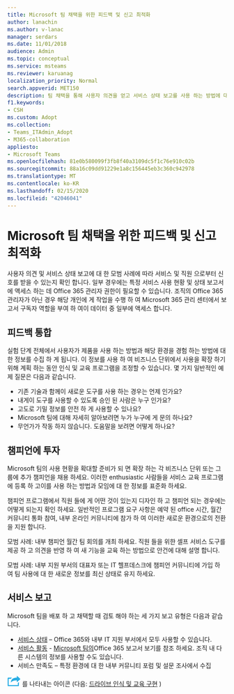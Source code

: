 ```yaml
---
title: Microsoft 팀 채택을 위한 피드백 및 신고 최적화
author: lanachin
ms.author: v-lanac
manager: serdars
ms.date: 11/01/2018
audience: Admin
ms.topic: conceptual
ms.service: msteams
ms.reviewer: karuanag
localization_priority: Normal
search.appverid: MET150
description: 팀 채택을 통해 사용자 의견을 얻고 서비스 상태 보고를 사용 하는 방법에 대해 알아보세요.
f1.keywords:
- CSH
ms.custom: Adopt
ms.collection:
- Teams_ITAdmin_Adopt
- M365-collaboration
appliesto:
- Microsoft Teams
ms.openlocfilehash: 81e0b580099f3fb8f40a3109dc5f1c76e910c02b
ms.sourcegitcommit: 88a16c09dd91229e1a8c156445eb3c360c942978
ms.translationtype: MT
ms.contentlocale: ko-KR
ms.lasthandoff: 02/15/2020
ms.locfileid: "42046041"
---
```

# <a name="optimize-feedback-and-reporting-for-your-microsoft-teams-adoption"></a>Microsoft 팀 채택을 위한 피드백 및 신고 최적화

사용자 의견 및 서비스 상태 보고에 대 한 모범 사례에 따라 서비스 및 직원 으로부터 신호를 받을 수 있는지 확인 합니다.  일부 경우에는 특정 서비스 사용 현황 및 상태 보고서에 액세스 하는 데 Office 365 관리자 권한이 필요할 수 있습니다. 조직의 Office 365 관리자가 아닌 경우 해당 개인에 게 작업을 수행 하 여 Microsoft 365 관리 센터에서 보고서 구독자 역할을 부여 하 여이 데이터 중 일부에 액세스 합니다. 

## <a name="incorporating-feedback"></a>피드백 통합 

실험 단계 전체에서 사용자가 제품을 사용 하는 방법과 해당 환경을 경험 하는 방법에 대 한 정보를 수집 하 게 됩니다. 이 정보를 사용 하 여 비즈니스 단위에서 사용을 확장 하기 위해 계획 하는 동안 인식 및 교육 프로그램을 조정할 수 있습니다. 몇 가지 일반적인 예제 질문은 다음과 같습니다.

- 기존 기술과 함께이 새로운 도구를 사용 하는 경우는 언제 인가요?
- 내게이 도구를 사용할 수 있도록 승인 된 사람은 누구 인가요?
- 고도로 기밀 정보를 안전 하 게 사용할 수 있나요? 
- Microsoft 팀에 대해 자세히 알아보려면 누가 누구에 게 문의 하나요?
- 무언가가 작동 하지 않습니다. 도움말을 보려면 어떻게 하나요?

## <a name="invest-in-your-champions"></a>챔피언에 투자

Microsoft 팀의 사용 현황을 확대할 준비가 되 면 확장 하는 각 비즈니스 단위 또는 그룹에 추가 챔피언을 채용 하세요. 이러한 enthusiastic 사람들을 서비스 교육 프로그램에 등록 하 고이를 사용 하는 방법과 모임에 대 한 정보를 표준화 하세요.
 
챔피언 프로그램에서 직원 들에 게 어떤 것이 있는지 디자인 하 고 챔피언 되는 경우에는 어떻게 되는지 확인 하세요. 일반적인 프로그램 요구 사항은 예약 된 office 시간, 월간 커뮤니티 통화 참여, 내부 온라인 커뮤니티에 참가 하 여 이러한 새로운 환경으로의 전환을 지원 합니다.  

모범 사례: 내부 챔피언 월간 팀 회의를 개최 하세요. 직원 들을 위한 셀프 서비스 도구를 제공 하 고 의견을 반영 하 여 새 기능을 교육 하는 방법으로 안건에 대해 설명 합니다.

모범 사례: 내부 지원 부서의 대표자 또는 IT 헬프데스크에 챔피언 커뮤니티에 가입 하 여 팀 사용에 대 한 새로운 정보를 최신 상태로 유지 하세요. 

## <a name="service-reporting"></a>서비스 보고

Microsoft 팀을 배포 하 고 채택할 때 검토 해야 하는 세 가지 보고 유형은 다음과 같습니다.

- [서비스 상태](https://status.office365.com/) – Office 365와 내부 IT 지원 부서에서 모두 사용할 수 있습니다.
- [서비스 활동](https://docs.microsoft.com/office365/admin/activity-reports/activity-reports?redirectSourcePath=%252fen-us%252farticle%252fActivity-Reports-in-the-Office-365-admin-center-0d6dfb17-8582-4172-a9a9-aed798150263&view=o365-worldwide) - [Microsoft 팀의](https://docs.microsoft.com/office365/admin/activity-reports/microsoft-teams-user-activity?redirectSourcePath=%252farticle%252fOffice-365-Reports-in-the-Admin-Center-Microsoft-Teams-user-activity-07f67fc4-c0a4-4d3f-ad20-f40c7f6db524&view=o365-worldwide)Office 365 보고서 보기를 참조 하세요. 조직 내 다른 시스템의 정보를 사용할 수도 있습니다.
- 서비스 만족도 – 특정 환경에 대 한 내부 커뮤니티 포럼 및 설문 조사에서 수집

![다음 단계](media/teams-adoption-next-icon.png) 를 나타내는 아이콘 (다음: [드라이브 인식 및 교육 구현](teams-adoption-drive-awareness.md) )
